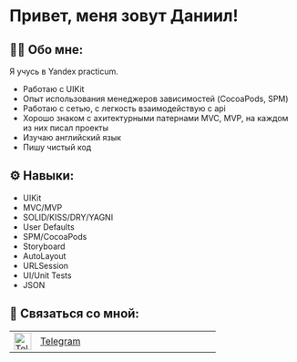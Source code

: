 # Привет, меня зовут Даниил!
<!---
DaniilOreshenkov/DaniilOreshenkov is a ✨ special ✨ repository because its `README.md` (this file) appears on your GitHub profile.
You can click the Preview link to take a look at your changes.

- 👋 Hi, I’m @DaniilOreshenkov
- 👀 I’m interested in ...
- 🌱 I’m currently learning ...
- 💞️ I’m looking to collaborate on ...
- 📫 How to reach me ...
- 😄 Pronouns: ...
- ⚡ Fun fact: ...
--->

## :man_technologist: Обо мне:

Я учусь в Yandex practicum.
- Работаю с UIKit
- Опыт использования менеджеров зависимостей (CocoaPods, SPM)
- Pаботаю с сетью, с легкость взаимодействую с api
- Хорошо знаком с ахитектурными патернами MVC, MVP, на каждом из них писал проекты
- Изучаю английский язык
- Пишу чистый код

## ⚙️ Навыки:
- UIKit
- MVC/MVP
- SOLID/KISS/DRY/YAGNI
- User Defaults
- SPM/CocoaPods
- Storyboard 
- AutoLayout
- URLSession
- UI/Unit Tests
- JSON

 
## 🤝 Связаться со мной:
<table>
  <tr>
    <td>
      <a href="https://t.me/tollmach" target="_blank">
        <img src="https://cdn-icons-png.flaticon.com/512/2111/2111646.png" width="30" height="30" alt="Telegram" />
      </a>
    </td>
    <td style="vertical-align: middle;" width="300">
       <a href="https://t.me/tollmach" target="_blank">Telegram</a>
    </td>
  </tr>
</table>
<table>
